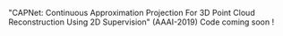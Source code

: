 "CAPNet: Continuous Approximation Projection For 3D Point Cloud Reconstruction Using 2D Supervision" (AAAI-2019)
Code coming soon !
